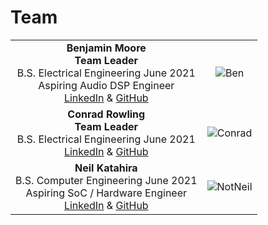 # Team

| | |
|:---------------------------------------------------------:|:---------------------------------------------------:|
|**Benjamin Moore** <br/> **Team Leader** <br/> B.S. Electrical Engineering June 2021 <br/> Aspiring Audio DSP Engineer <br/> [LinkedIn](https://linkedIn.com/in/brmoore21) & [GitHub](https://github.com/mooreben34) | ![Ben](https://github.com/neilkatahira/EE-Emerge-2020-Loopmaster/blob/master/pictures/Ben.png?raw=true) |
|**Conrad Rowling** <br/> **Team Leader** <br/> B.S. Electrical Engineering June 2021 <br/> [LinkedIn](https://www.linkedin.com/in/conrad-rowling-28b569196/) & [GitHub](https://github.com/Conrad-Rowling) | ![Conrad](https://github.com/neilkatahira/EE-Emerge-2020-Loopmaster/blob/master/pictures/Conrad.PNG?raw=true) |
|**Neil Katahira** <br/> B.S. Computer Engineering June 2021 <br/> Aspiring SoC / Hardware Engineer <br/> [LinkedIn](https://linkedIn.com/in/neilkatahira) & [GitHub](https://github.com/neilkatahira)| ![NotNeil](https://github.com/neilkatahira/EE-Emerge-2020-Loopmaster/blob/master/pictures/Neil.png?raw=true) |
